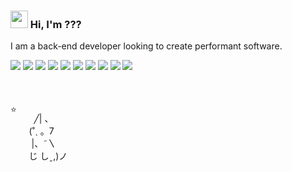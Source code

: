 ### <img src="https://media.giphy.com/media/hvRJCLFzcasrR4ia7z/giphy.gif" alt="" width="28"> Hi, I'm ???

I am a back-end developer looking to create performant software.

![](https://img.shields.io/badge/C++-blue?logo=c++&logoColor=white)
![](https://img.shields.io/badge/go-00ADD8?logo=go&logoColor=white)
![](https://img.shields.io/badge/python-4584b6?logo=python&logoColor=white)
![](https://img.shields.io/badge/lua-000080?logo=lua&logoColor=white)
![](https://img.shields.io/badge/neovim-lightgreen?logo=neovim&logoColor=green)
![](https://img.shields.io/badge/tailwindcss-%2338B2AC.svg?logo=tailwind-css&logoColor=white)
![](https://img.shields.io/badge/typescript-blue?logo=typescript&logoColor=white)
![](https://img.shields.io/badge/React-blue?logo=react&logoColor=white)
![](https://img.shields.io/badge/node.js-6DA55F?logo=node.js&logoColor=white)
![](https://img.shields.io/badge/vite-%23646CFF.svg?logo=vite&logoColor=white)

<div style="display:flex;margin-top:50px">
  ⭐

  <!-- Cute cat -->
  &nbsp;&nbsp;&nbsp;&nbsp;&nbsp;&nbsp;&nbsp;╱|&nbsp;、<br />
  &nbsp;&nbsp;&nbsp;&nbsp;&nbsp;(˚ˎ&nbsp;。7&nbsp;&nbsp;<br />
  &nbsp;&nbsp;&nbsp;&nbsp;&nbsp;&nbsp;|、˜〵          <br />
  &nbsp;&nbsp;&nbsp;&nbsp;&nbsp;じ&nbsp;しˍ,)ノ<br />
</div>
